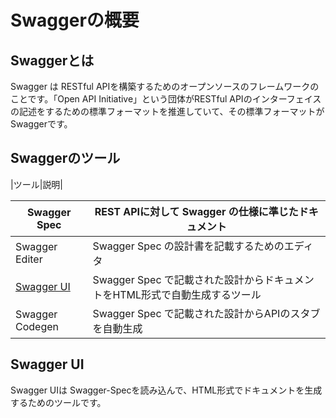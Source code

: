 # Swaggerの概要

## Swaggerとは
Swagger は RESTful APIを構築するためのオープンソースのフレームワークのことです。「Open API Initiative」という団体がRESTful APIのインターフェイスの記述をするための標準フォーマットを推進していて、その標準フォーマットがSwaggerです。

## Swaggerのツール

|ツール|説明|

|Swagger Spec|REST APIに対して Swagger の仕様に準じたドキュメント|
|--|--|
|Swagger Editer|Swagger Spec の設計書を記載するためのエディタ|
|[Swagger UI](https://swagger.io/tools/swagger-ui/)|Swagger Spec で記載された設計からドキュメントをHTML形式で自動生成するツール|
|Swagger Codegen|Swagger Spec で記載された設計からAPIのスタブを自動生成|

## Swagger UI

Swagger UIは Swagger-Specを読み込んで、HTML形式でドキュメントを生成するためのツールです。
